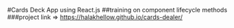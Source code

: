 #Cards Deck App using React.js 
##training on component lifecycle methods
###project link => https://halakhellow.github.io/cards-dealer/
